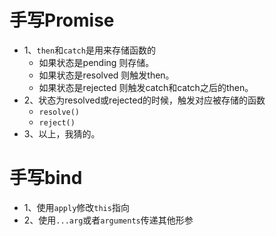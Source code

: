 # 手写Promise
* 1、```then```和```catch```是用来存储函数的
    - 如果状态是pending 则存储。
    - 如果状态是resolved 则触发then。
    - 如果状态是rejected 则触发catch和catch之后的then。
* 2、状态为resolved或rejected的时候，触发对应被存储的函数
    - ```resolve()```
    - ```reject()```
* 3、以上，我猜的。

# 手写bind
* 1、使用```apply```修改```this```指向
* 2、使用```...arg```或者```arguments```传递其他形参
